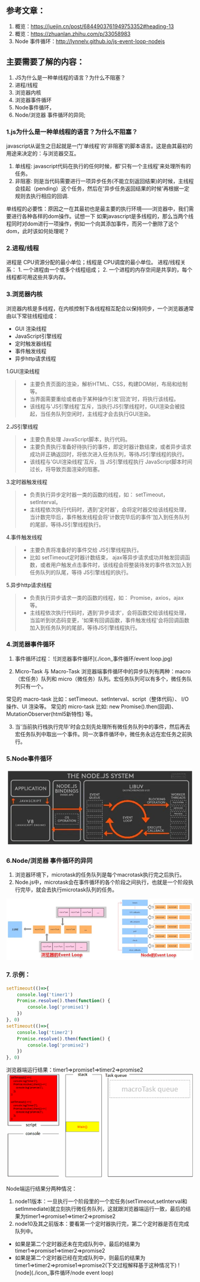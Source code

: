 ## 参考文章：
1. 概览：https://juejin.cn/post/6844903761949753352#heading-13
2. 概览：https://zhuanlan.zhihu.com/p/33058983
3. Node 事件循环：http://lynnelv.github.io/js-event-loop-nodejs

## 主要需要了解的内容：
1. JS为什么是一种单线程的语言？为什么不阻塞？
2. 进程/线程
3. 浏览器内核
4. 浏览器事件循环
5. Node事件循环，
6. Node/浏览器 事件循环的异同;

### 1.js为什么是一种单线程的语言？为什么不阻塞？
javascript从诞生之日起就是一门'单线程'的'非阻塞'的脚本语言。这是由其最初的用途来决定的：与浏览器交互。
1. 单线程: javascript代码在执行的任何时候，都'只有一个主线程'来处理所有的任务。
2. 非阻塞: 则是当代码需要进行一项异步任务(不能立刻返回结果)的时候，主线程会挂起（pending）这个任务，然后在'异步任务返回结果的时候'再根据一定规则去执行相应的回调.

单线程的必要性：原因之一在其最初也是最主要的执行环境——浏览器中，我们需要进行各种各样的dom操作。试想一下 如果javascript是多线程的，那么当两个线程同时对dom进行一项操作，例如一个向其添加事件，而另一个删除了这个dom，此时该如何处理呢？

### 2.进程/线程
进程是 CPU资源分配的最小单位；线程是 CPU调度的最小单位。
进程/线程关系：
    1. 一个进程由一个或多个线程组成；
    2. 一个进程的内存空间是共享的，每个线程都可用这些共享内存。

### 3.浏览器内核
浏览器内核是多线程，在内核控制下各线程相互配合以保持同步，一个浏览器通常由以下常驻线程组成：
* GUI 渲染线程
* JavaScript引擎线程
* 定时触发器线程
* 事件触发线程
* 异步http请求线程

1.GUI渲染线程
> * 主要负责页面的渲染，解析HTML、CSS，构建DOM树，布局和绘制等。
> * 当界面需要重绘或者由于某种操作引发'回流'时，将执行该线程。
> * 该线程与'JS引擎线程'互斥，当执行JS引擎线程时，GUI渲染会被挂起，当任务队列空闲时，主线程才会去执行GUI渲染。

2.JS引擎线程
> * 主要负责处理 JavaScript脚本，执行代码。
> * 主要负责执行准备好待执行的事件，即定时器计数结束，或者异步请求成功并正确返回时，将依次进入任务队列，等待JS引擎线程的执行。
> * 该线程与'GUI渲染线程'互斥，当 JS引擎线程执行 JavaScript脚本时间过长，将导致页面渲染的阻塞。

3.定时器触发线程
> * 负责执行异步定时器一类的函数的线程，如： setTimeout，setInterval。
> * 主线程依次执行代码时，遇到'定时器'，会将定时器交给该线程处理，当计数完毕后，事件触发线程会将'计数完毕后的事件'加入到任务队列的尾部，等待JS引擎线程执行。

4.事件触发线程
> * 主要负责将准备好的事件交给 JS引擎线程执行。
> * 比如 setTimeout定时器计数结束， ajax等异步请求成功并触发回调函数，或者用户触发点击事件时，该线程会将整装待发的事件依次加入到任务队列的队尾，等待 JS引擎线程的执行。

5.异步http请求线程
> * 负责执行异步请求一类的函数的线程，如： Promise，axios，ajax等。
> * 主线程依次执行代码时，遇到'异步请求'，会将函数交给该线程处理，当监听到状态码变更，'如果有回调函数，事件触发线程'会将回调函数加入到任务队列的尾部，等待JS引擎线程执行。

### 4.浏览器事件循环
1. 事件循环过程：
![浏览器事件循环](./icon_事件循环/event loop.jpg)

2. Micro-Task 与 Macro-Task
浏览器端事件循环中的异步队列有两种：macro（宏任务）队列和 micro（微任务）队列。宏任务队列可以有多个，微任务队列只有一个。

常见的 macro-task 比如：setTimeout、setInterval、script（整体代码）、 I/O 操作、UI 渲染等。
常见的 micro-task 比如: new Promise().then(回调)、MutationObserver(html5新特性) 等。

3. 当'当前执行栈执行完毕'时会立刻先处理所有微任务队列中的事件，然后再去宏任务队列中取出一个事件。同一次事件循环中，微任务永远在宏任务之前执行。


### 5.Node事件循环
![浏览器](./icon_事件循环/node.jpg)

### 6.Node/浏览器 事件循环的异同
1. 浏览器环境下，microtask的任务队列是每个macrotask执行完之后执行。
2. Node.js中，microtask会在事件循环的各个阶段之间执行，也就是一个阶段执行完毕，就会去执行microtask队列的任务。

![差异](./icon_事件循环/异同.jpg)

### 7. 示例：
```javascript
setTimeout(()=>{
    console.log('timer1')
    Promise.resolve().then(function() {
        console.log('promise1')
    })
}, 0)
setTimeout(()=>{
    console.log('timer2')
    Promise.resolve().then(function() {
        console.log('promise2')
    })
}, 0)
```
浏览器端运行结果：timer1=>promise1=>timer2=>promise2
![浏览器](./icon_事件循环/浏览器)

Node端运行结果分两种情况：
1. node11版本：一旦执行一个阶段里的一个宏任务(setTimeout,setInterval和setImmediate)就立刻执行微任务队列，这就跟浏览器端运行一致，最后的结果为timer1=>promise1=>timer2=>promise2
2. node10及其之前版本：要看第一个定时器执行完，第二个定时器是否在完成队列中。

* 如果是第二个定时器还未在完成队列中，最后的结果为timer1=>promise1=>timer2=>promise2
* 如果是第二个定时器已经在完成队列中，则最后的结果为timer1=>timer2=>promise1=>promise2(下文过程解释基于这种情况下)
![node](./icon_事件循环/node event loop)
